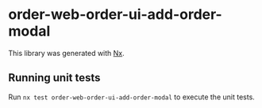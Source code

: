 # order-web-order-ui-add-order-modal

This library was generated with [Nx](https://nx.dev).

## Running unit tests

Run `nx test order-web-order-ui-add-order-modal` to execute the unit tests.
